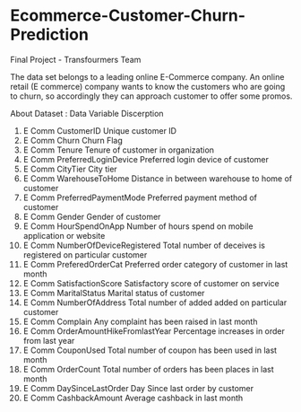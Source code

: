 # Ecommerce-Customer-Churn-Prediction
Final Project - Transfourmers Team

The data set belongs to a leading online E-Commerce company. An online retail (E commerce) company wants to know the customers who are going to churn, so accordingly they can approach customer to offer some promos.

About Dataset :
Data Variable Discerption
1. E Comm CustomerID Unique customer ID
2. E Comm Churn Churn Flag
3. E Comm Tenure Tenure of customer in organization
4. E Comm PreferredLoginDevice Preferred login device of customer
5. E Comm CityTier City tier
6. E Comm WarehouseToHome Distance in between warehouse to home of customer
7. E Comm PreferredPaymentMode Preferred payment method of customer
8. E Comm Gender Gender of customer
9. E Comm HourSpendOnApp Number of hours spend on mobile application or website
10. E Comm NumberOfDeviceRegistered Total number of deceives is registered on particular customer
11. E Comm PreferedOrderCat Preferred order category of customer in last month
12. E Comm SatisfactionScore Satisfactory score of customer on service
13. E Comm MaritalStatus Marital status of customer
14. E Comm NumberOfAddress Total number of added added on particular customer
15. E Comm Complain Any complaint has been raised in last month
16. E Comm OrderAmountHikeFromlastYear Percentage increases in order from last year
17. E Comm CouponUsed Total number of coupon has been used in last month
18. E Comm OrderCount Total number of orders has been places in last month
19. E Comm DaySinceLastOrder Day Since last order by customer
20. E Comm CashbackAmount Average cashback in last month
